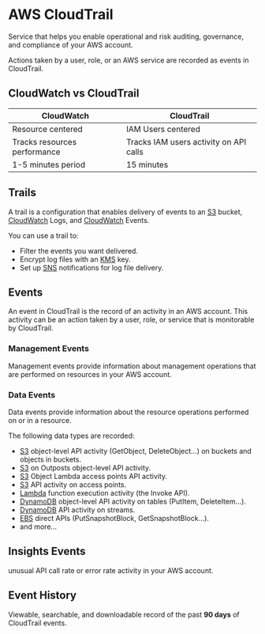 # AWS CloudTrail

Service that helps you enable operational and risk auditing, governance, and compliance of your AWS account.

Actions taken by a user, role, or an AWS service are recorded as events in CloudTrail.

## CloudWatch vs CloudTrail

| CloudWatch                   | CloudTrail                             |
| ---------------------------- | -------------------------------------- |
| Resource centered            | IAM Users centered                     |
| Tracks resources performance | Tracks IAM users activity on API calls |
| 1-5 minutes period           | 15 minutes                             |

## Trails

A trail is a configuration that enables delivery of events to an [S3](S3.md) bucket, [CloudWatch](CloudWatch.md) Logs, and [CloudWatch](CloudWatch.md) Events.

You can use a trail to:
- Filter the events you want delivered.
- Encrypt log files with an [KMS](KMS.md) key.
- Set up [SNS](SNS.md) notifications for log file delivery.

## Events

An event in CloudTrail is the record of an activity in an AWS account. This activity can be an action taken by a user, role, or service that is monitorable by CloudTrail.

### Management Events

Management events provide information about management operations that are performed on resources in your AWS account.

### Data Events

Data events provide information about the resource operations performed on or in a resource.

The following data types are recorded:

- [S3](S3.md) object-level API activity (GetObject, DeleteObject...) on buckets and objects in buckets.
- [S3](S3.md) on Outposts object-level API activity.
- [S3](S3.md) Object Lambda access points API activity.
- [S3](S3.md) API activity on access points.
- [Lambda](Lambda.md) function execution activity (the Invoke API).
- [DynamoDB](DynamoDB.md) object-level API activity on tables (PutItem, DeleteItem...).
- [DynamoDB](DynamoDB.md) API activity on streams.
- [EBS](EBS.md) direct APIs (PutSnapshotBlock, GetSnapshotBlock...).
- and more...

## Insights Events

unusual API call rate or error rate activity in your AWS account.

## Event History

Viewable, searchable, and downloadable record of the past **90 days** of CloudTrail events.